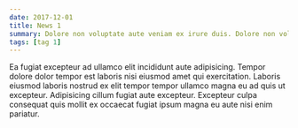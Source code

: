```yaml
---
date: 2017-12-01
title: News 1
summary: Dolore non voluptate aute veniam ex irure duis. Dolore non voluptate aute veniam ex irure duis.
tags: [tag 1]
---
```


Ea fugiat excepteur ad ullamco elit incididunt aute adipisicing. Tempor dolore dolor tempor est laboris nisi eiusmod amet qui exercitation. Laboris eiusmod laboris nostrud ex elit tempor tempor ullamco magna eu ad quis ut excepteur. Adipisicing cillum fugiat aute excepteur. Excepteur culpa consequat quis mollit ex occaecat fugiat ipsum magna eu aute nisi enim pariatur.
